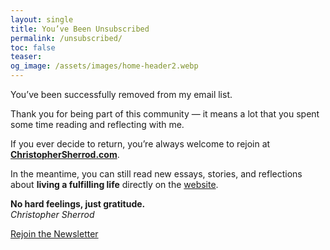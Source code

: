```yaml
---
layout: single
title: You’ve Been Unsubscribed
permalink: /unsubscribed/
toc: false
teaser:
og_image: /assets/images/home-header2.webp
---
```

You’ve been successfully removed from my email list.

Thank you for being part of this community — it means a lot that you spent some time reading and reflecting with me.

If you ever decide to return, you’re always welcome to rejoin at  
[**ChristopherSherrod.com**](https://christophersherrod.com).

In the meantime, you can still read new essays, stories, and reflections about **living a fulfilling life** directly on the [website](https://christophersherrod.com/).

**No hard feelings, just gratitude.**  
*Christopher Sherrod*

[Rejoin the Newsletter](https://christophersherrod.com#newsletter)
